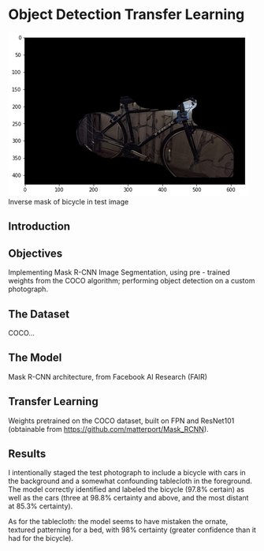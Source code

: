 # Object Detection Transfer  Learning

<p></p>

![bicycle in front of two windows with cars visible on the street outside](images/unmasked-bike.png)Inverse mask of bicycle in test image
<p></p>

## Introduction

## Objectives
Implementing Mask R-CNN Image Segmentation, using pre - trained weights from the COCO algorithm; performing object detection on a custom photograph.

## The Dataset
COCO...

## The Model
Mask R-CNN architecture, from Facebook AI Research (FAIR)

## Transfer Learning
Weights pretrained on the COCO dataset, built on FPN and ResNet101 (obtainable from https://github.com/matterport/Mask_RCNN).

## Results
I intentionally staged the test photograph to include a bicycle with cars in the background and a somewhat confounding tablecloth in the foreground. The model correctly identified and labeled the bicycle (97.8% certain) as well as the cars (three at 98.8% certainty and above, and the most distant at 85.3% certainty).

As for the tablecloth: the model seems to have mistaken the ornate, textured patterning for a bed, with 98% certainty (greater confidence than it had for the bicycle).
